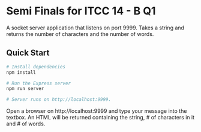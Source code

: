 # Semi Finals for ITCC 14 - B Q1
A socket server application that listens on port 9999. Takes a string and returns the number of characters and the number of words.

## Quick Start

``` bash
# Install dependencies
npm install

# Run the Express server
npm run server

# Server runs on http://localhost:9999.
```
Open a browser on http://localhost:9999 and type your message into the textbox. 
An HTML will be returned containing the string, # of characters in it and # of words.
